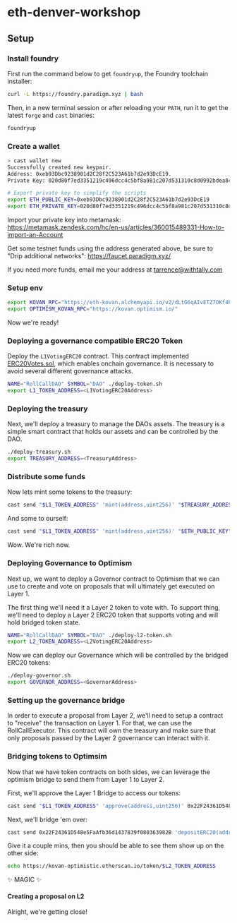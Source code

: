 # eth-denver-workshop

## Setup

### Install foundry

First run the command below to get `foundryup`, the Foundry toolchain installer:

```sh
curl -L https://foundry.paradigm.xyz | bash
```

Then, in a new terminal session or after reloading your `PATH`, run it to get the latest `forge` and `cast` binaries:

```sh
foundryup
```

### Create a wallet

```sh
> cast wallet new
Successfully created new keypair.
Address: 0xeb93Dbc9238901d2C28f2C523A61b7d2e93DcE19.
Private Key: 020d80f7ed3351219c496dcc4c5bf8a981c207d531310c8d0992bdea8cf02be3.
```

```sh
# Export private key to simplify the scripts
export ETH_PUBLIC_KEY=0xeb93Dbc9238901d2C28f2C523A61b7d2e93DcE19
export ETH_PRIVATE_KEY=020d80f7ed3351219c496dcc4c5bf8a981c207d531310c8d0992bdea8cf02be3
```

Import your private key into metamask: https://metamask.zendesk.com/hc/en-us/articles/360015489331-How-to-import-an-Account

Get some testnet funds using the address generated above, be sure to "Drip additional networks": https://faucet.paradigm.xyz/

If you need more funds, email me your address at tarrence@withtally.com

### Setup env

```sh
export KOVAN_RPC="https://eth-kovan.alchemyapi.io/v2/dLtG6qAIvETZ7OKf4hoILCfKTN3rsRaK"
export OPTIMISM_KOVAN_RPC="https://kovan.optimism.io/"
```

Now we're ready!

### Deploying a governance compatible ERC20 Token

Deploy the `L1VotingERC20` contract. This contract implemented [ERC20Votes.sol](https://github.com/OpenZeppelin/openzeppelin-contracts/blob/master/contracts/token/ERC20/extensions/ERC20Votes.sol), which enables onchain governance. It is necessary to avoid several different governance attacks.

```sh
NAME="RollCallDAO" SYMBOL="DAO" ./deploy-token.sh
export L1_TOKEN_ADDRESS=<L1VotingERC20Address>
```

### Deploying the treasury

Next, we'll deploy a treasury to manage the DAOs assets. The treasury is a simple smart contract that holds our assets and can be controlled by the DAO.

```sh
./deploy-treasury.sh
export TREASURY_ADDRESS=<TreasuryAddress>
```

### Distribute some funds

Now lets mint some tokens to the treasury:

```sh
cast send "$L1_TOKEN_ADDRESS" 'mint(address,uint256)' "$TREASURY_ADDRESS" 1000000000000000000000000 --private-key $ETH_PRIVATE_KEY --rpc-url $KOVAN_RPC
```

And some to ourself:

```sh
cast send "$L1_TOKEN_ADDRESS" 'mint(address,uint256)' "$ETH_PUBLIC_KEY" 1000000000000000000000000 --private-key $ETH_PRIVATE_KEY --rpc-url $KOVAN_RPC
```

Wow. We're rich now.

### Deploying Governance to Optimism

Next up, we want to deploy a Governor contract to Optimism that we can use to create and vote on proposals that will ultimately get executed on Layer 1.

The first thing we'll need it a Layer 2 token to vote with. To support thing, we'll need to deploy a Layer 2 ERC20 token that supports voting and will hold bridged token state.

```sh
NAME="RollCallDAO" SYMBOL="DAO" ./deploy-l2-token.sh
export L2_TOKEN_ADDRESS=<L2VotingERC20Address>
```

Now we can deploy our Governance which will be controlled by the bridged ERC20 tokens:

```sh
./deploy-governor.sh
export GOVERNOR_ADDRESS=<GovernorAddress>
```

### Setting up the governance bridge

In order to execute a proposal from Layer 2, we'll need to setup a contract to "receive" the transaction on Layer 1. For that, we can use the RollCallExecutor. This contract will own the treasury and make sure that only proposals passed by the Layer 2 governance can interact with it.



### Bridging tokens to Optimsim

Now that we have token contracts on both sides, we can leverage the optimism bridge to send them from Layer 1 to Layer 2.

First, we'll approve the Layer 1 Bridge to access our tokens:

```sh
cast send "$L1_TOKEN_ADDRESS" 'approve(address,uint256)' 0x22F24361D548e5FaAfb36d1437839f080363982B 1000000000000000000000000 --private-key $ETH_PRIVATE_KEY --rpc-url $KOVAN_RPC
```

Next, we'll bridge 'em over:

```sh
cast send 0x22F24361D548e5FaAfb36d1437839f080363982B 'depositERC20(address,address,uint256,uint32,bytes)' "$L1_TOKEN_ADDRESS" "$L2_TOKEN_ADDRESS" 1000000000000000000000000 2000000 0x --private-key $ETH_PRIVATE_KEY --rpc-url $KOVAN_RPC
```

Give it a couple mins, then you should be able to see them show up on the other side:

```sh
echo https://kovan-optimistic.etherscan.io/token/$L2_TOKEN_ADDRESS
```

✨ MAGIC ✨

#### Creating a proposal on L2

Alright, we're getting close!